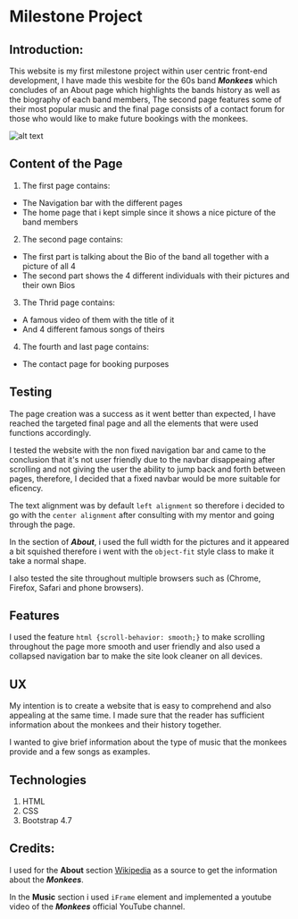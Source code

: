 # Milestone Project

## Introduction:

This website is my first milestone project within user centric front-end development, I have made this wesbite for the 60s band **_Monkees_** which concludes of an About page which highlights the bands history as well as the biography of each band members, The second page features some of their most popular music and the final page consists of a contact forum for those who would like to make future bookings with the monkees. 

![alt text][band]

[band]: https://metvcdn.metv.com/eEOwi-1551218298-169-show-Monkees_940x370%20%281%29.jpg "Band picture"

## Content of the Page

1. The first page contains:
+ The Navigation bar with the different pages 
+ The home page that i kept simple since it shows a nice picture of the band members
2. The second page contains:
+ The first part is talking about the Bio of the band all together with a picture of all 4
+ The second part shows the 4 different individuals with their pictures and their own Bios
3. The Thrid page contains:
+ A famous video of them with the title of it 
+ And 4 different famous songs of theirs
4. The fourth and last page contains:
+ The contact page for booking purposes


## Testing

The page creation was a success as it went better than expected, I have reached the targeted final page and all the elements that were used functions accordingly.

I tested the website with the non fixed navigation bar and came to the conclusion that it's not user friendly due to the navbar disappeaing after scrolling and not giving the user the ability to jump back and forth between pages, therefore,  I decided that a fixed navbar would be more suitable for eficency.


The text alignment was by default `left alignment` so therefore i decided to go with the `center alignment` after consulting with my mentor and going through the page. 

In the section of **_About_**, i used the full width for the pictures and it appeared a bit squished therefore i went with the `object-fit` style class to make it take a normal shape.

I also tested the site throughout multiple browsers such as (Chrome, Firefox, Safari and phone browsers).


## Features

I used the feature `html {scroll-behavior: smooth;}` to make scrolling throughout the page more smooth and user friendly and also used a collapsed navigation bar to make the site look cleaner on all devices.


## UX

My intention is to create a website that is easy to comprehend and also appealing at the same time. I made sure that the reader has sufficient information about the monkees and their history together.

I wanted to give brief information about the type of music that the monkees provide and a few songs as examples.

## Technologies

1. HTML
2. CSS
3. Bootstrap 4.7

## Credits: 

I used for the **About** section [Wikipedia](https://www.wikipedia.org/) as a source to get the information about the **_Monkees_**.

In the **Music** section i used `iFrame` element and implemented a youtube video of the **_Monkees_** official YouTube channel.